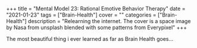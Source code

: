 +++
title = "Mental Model 23: Rational Emotive Behavior Therapy"
date = "2021-01-23"
tags = ["Brain-Health"]
cover = ""
categories = ["Brain-Health"]
description = "Relearning the internet. The cover is a space image by Nasa from unsplash blended with some patterns from Everypixel"
+++

The most beautiful thing i ever learned as far as Brain Health goes...
